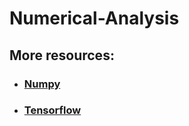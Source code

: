 # Numerical-Analysis
## More resources:
  * ### [Numpy](https://github.com/avoidcloud/Data-Analysis/blob/master/Deep%20Computation/Numerical-Python.ipynb)
  * ### [Tensorflow](https://github.com/avoidcloud/Data-Analysis/blob/master/Deep%20Computation/Intro_Tensorflow.ipynb)
